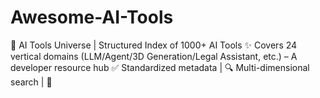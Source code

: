 # Awesome-AI-Tools
🚀 AI Tools Universe | Structured Index of 1000+ AI Tools ✨ Covers 24 vertical domains (LLM/Agent/3D Generation/Legal Assistant, etc.) – A developer resource hub ✅ Standardized metadata | 🔍 Multi-dimensional search | 📅 
